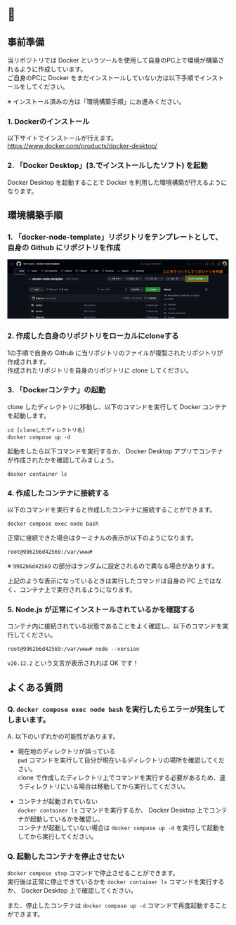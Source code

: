 # 🐳

## 事前準備

当リポジトリでは Docker というツールを使用して自身のPC上で環境が構築されるように作成しています。  
ご自身のPCに Docker をまだインストールしていない方は以下手順でインストールをしてください。　　

※ インストール済みの方は「環境構築手順」にお進みください。

### 1. Dockerのインストール

以下サイトでインストールが行えます。  
https://www.docker.com/products/docker-desktop/

### 2. 「Docker Desktop」(3.でインストールしたソフト) を起動

Docker Desktop を起動することで Docker を利用した環境構築が行えるようになります。

## 環境構築手順

### 1. 「docker-node-template」リポジトリをテンプレートとして、自身の Github にリポジトリを作成

<img src="./.docs/images/image1.png" alt="">

### 2. 作成した自身のリポジトリをローカルにcloneする

1の手順で自身の Github に当リポジトリのファイルが複製されたリポジトリが作成されます。  
作成されたリポジトリを自身のリポジトリに clone してください。

### 3. 「Dockerコンテナ」の起動

clone したディレクトリに移動し、以下のコマンドを実行して Docker コンテナを起動します。

```
cd [cloneしたディレクトリ名]
docker compose up -d
```

起動をしたら以下コマンドを実行するか、 Docker Desktop アプリでコンテナが作成されたかを確認してみましょう。

```
docker container ls
```

### 4. 作成したコンテナに接続する
以下のコマンドを実行すると作成したコンテナに接続することができます。

```
docker compose exec node bash
```

正常に接続できた場合はターミナルの表示が以下のようになります。

```
root@9962b6d42569:/var/www#
```
※ `9962b6d42569` の部分はランダムに設定されるので異なる場合があります。

上記のような表示になっているときは実行したコマンドは自身の PC 上ではなく、コンテナ上で実行されるようになります。

### 5. Node.js が正常にインストールされているかを確認する

コンテナ内に接続されている状態であることをよく確認し、以下のコマンドを実行してください。

```
root@9962b6d42569:/var/www# node --version
```

`v20.12.2` という文言が表示されれば OK です！

## よくある質問

### Q. `docker compose exec node bash` を実行したらエラーが発生してしまいます。

A. 以下のいずれかの可能性があります。

- 現在地のディレクトリが誤っている<br />
`pwd` コマンドを実行して自分が現在いるディレクトリの場所を確認してください。<br />
clone で作成したディレクトリ上でコマンドを実行する必要があるため、違うディレクトリにいる場合は移動してから実行してください。


- コンテナが起動されていない<br />
`docker container ls` コマンドを実行するか、 Docker Desktop 上でコンテナが起動しているかを確認し、<br />
コンテナが起動していない場合は `docker compose up -d` を実行して起動をしてから実行してください。

### Q. 起動したコンテナを停止させたい
`docker compose stop` コマンドで停止させることができます。<br />
実行後は正常に停止できているかを `docker container ls` コマンドを実行するか、 Docker Desktop 上で確認してください。

また、停止したコンテナは `docker compose up -d` コマンドで再度起動することができます。
